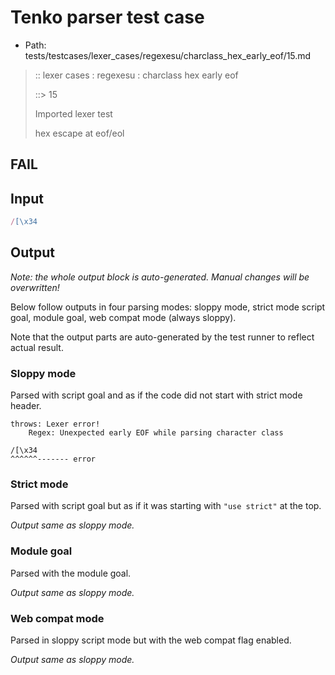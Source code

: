 # Tenko parser test case

- Path: tests/testcases/lexer_cases/regexesu/charclass_hex_early_eof/15.md

> :: lexer cases : regexesu : charclass hex early eof
>
> ::> 15
>
> Imported lexer test
>
> hex escape at eof/eol

## FAIL

## Input

`````js
/[\x34
`````

## Output

_Note: the whole output block is auto-generated. Manual changes will be overwritten!_

Below follow outputs in four parsing modes: sloppy mode, strict mode script goal, module goal, web compat mode (always sloppy).

Note that the output parts are auto-generated by the test runner to reflect actual result.

### Sloppy mode

Parsed with script goal and as if the code did not start with strict mode header.

`````
throws: Lexer error!
    Regex: Unexpected early EOF while parsing character class

/[\x34
^^^^^^------- error
`````

### Strict mode

Parsed with script goal but as if it was starting with `"use strict"` at the top.

_Output same as sloppy mode._

### Module goal

Parsed with the module goal.

_Output same as sloppy mode._

### Web compat mode

Parsed in sloppy script mode but with the web compat flag enabled.

_Output same as sloppy mode._
